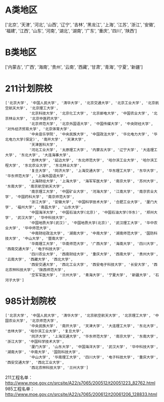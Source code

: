 


# A类地区
['北京', '天津', '河北', '山西', '辽宁', '吉林', '黑龙江', '上海', '江苏', '浙江', '安徽', '福建', '江西',
         '山东', '河南', '湖北', '湖南', '广东', '重庆', '四川', '陕西']

# B类地区
['内蒙古', '广西', '海南', '贵州', '云南', '西藏', '甘肃', '青海', '宁夏', '新疆']

# 211计划院校
```text
['北京大学', '中国人民大学', '清华大学', '北京交通大学', '北京工业大学', '北京航空航天大学', '北京理工大学',
           '北京科技大学', '北京化工大学', '北京邮电大学', '中国农业大学', '北京林业大学', '北京中医药大学',
           '北京师范大学', '北京外国语大学', '中国传媒大学', '中央财经大学', '对外经济贸易大学', '北京体育大学',
           '中央音乐学院', '中央民族大学', '中国政法大学', '华北电力大学', '华北电力大学(保定)', '南开大学', '天津大学',
           '天津医科大学',
           '河北工业大学', '太原理工大学', '内蒙古大学', '辽宁大学', '大连理工大学', '东北大学', '大连海事大学',
           '吉林大学', '延边大学', '东北师范大学', '哈尔滨工业大学', '哈尔滨工程大学', '东北农业大学', '东北林业大学',
           '复旦大学', '同济大学', '上海交通大学', '华东理工大学', '东华大学', '华东师范大学', '上海外国语大学',
           '上海财经大学', '上海大学', '海军军医大学', '南京大学', '苏州大学', '东南大学', '南京航空航天大学',
           '南京理工大学', '中国矿业大学', '河海大学', '江南大学', '南京农业大学', '中国药科大学', '南京师范大学',
           '浙江大学', '安徽大学', '中国科学技术大学', '合肥工业大学', '厦门大学', '福州大学', '南昌大学', '山东大学',
           '中国海洋大学', '中国石油大学(北京)', '中国石油大学(华东)', '郑州大学', '武汉大学', '华中科技大学',
           '中国地质大学(武汉)', '中国地质大学(北京)', '武汉理工大学', '华中农业大学', '华中师范大学',
           '中南财经政法大学', '湖南大学', '中南大学', '湖南师范大学', '国防科技大学', '中山大学', '暨南大学',
           '华南理工大学', '华南师范大学', '广西大学', '海南大学', '四川大学', '西南交通大学', '电子科技大学',
           '四川农业大学', '西南财经大学', '重庆大学', '西南大学', '贵州大学', '云南大学', '西藏大学', '西北大学',
           '西安交通大学', '西北工业大学', '西安电子科技大学', '长安大学', '西北农林科技大学', '陕西师范大学',
           '空军军医大学', '兰州大学', '青海大学', '宁夏大学', '新疆大学', '石河子大学']

```

# 985计划院校
```text
['北京大学', '中国人民大学', '清华大学', '北京航空航天大学', '北京理工大学', '中国农业大学', '北京师范大学',
           '中央民族大学', '南开大学', '天津大学', '大连理工大学', '东北大学', '吉林大学', '哈尔滨工业大学', '复旦大学',
           '同济大学', '上海交通大学', '华东师范大学', '南京大学', '东南大学', '浙江大学', '中国科学技术大学',
           '厦门大学', '山东大学', '中国海洋大学', '武汉大学', '华中科技大学', '湖南大学', '中南大学', '国防科技大学',
           '中山大学', '华南理工大学', '四川大学', '电子科技大学', '重庆大学', '西安交通大学', '西北工业大学',
           '西北农林科技大学', '兰州大学']
```

211工程名单：http://www.moe.gov.cn/srcsite/A22/s7065/200512/t20051223_82762.html
985工程名单：http://www.moe.gov.cn/srcsite/A22/s7065/200612/t20061206_128833.html

